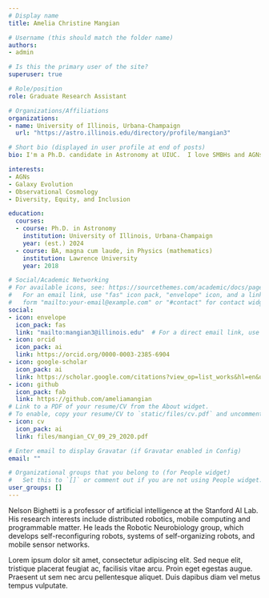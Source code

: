 ```yaml
---
# Display name
title: Amelia Christine Mangian

# Username (this should match the folder name)
authors:
- admin

# Is this the primary user of the site?
superuser: true

# Role/position
role: Graduate Research Assistant

# Organizations/Affiliations
organizations:
- name: University of Illinois, Urbana-Champaign
  url: "https://astro.illinois.edu/directory/profile/mangian3"

# Short bio (displayed in user profile at end of posts)
bio: I'm a Ph.D. candidate in Astronomy at UIUC.  I love SMBHs and AGNs and am passionate about DEI efforts in academia. 

interests:
- AGNs
- Galaxy Evolution
- Observational Cosmology
- Diversity, Equity, and Inclusion

education:
  courses:
  - course: Ph.D. in Astronomy
    institution: University of Illinois, Urbana-Champaign
    year: (est.) 2024
  - course: BA, magna cum laude, in Physics (mathematics)
    institution: Lawrence University
    year: 2018

# Social/Academic Networking
# For available icons, see: https://sourcethemes.com/academic/docs/page-builder/#icons
#   For an email link, use "fas" icon pack, "envelope" icon, and a link in the
#   form "mailto:your-email@example.com" or "#contact" for contact widget.
social:
- icon: envelope
  icon_pack: fas
  link: "mailto:mangian3@illinois.edu"  # For a direct email link, use "mailto:test@example.org".
- icon: orcid
  icon_pack: ai
  link: https://orcid.org/0000-0003-2385-6904
- icon: google-scholar
  icon_pack: ai
  link: https://scholar.google.com/citations?view_op=list_works&hl=en&user=rVsf8ZgAAAAJ
- icon: github
  icon_pack: fab
  link: https://github.com/ameliamangian
# Link to a PDF of your resume/CV from the About widget.
# To enable, copy your resume/CV to `static/files/cv.pdf` and uncomment the lines below.
- icon: cv
  icon_pack: ai
  link: files/mangian_CV_09_29_2020.pdf

# Enter email to display Gravatar (if Gravatar enabled in Config)
email: ""

# Organizational groups that you belong to (for People widget)
#   Set this to `[]` or comment out if you are not using People widget.
user_groups: []
---
```


Nelson Bighetti is a professor of artificial intelligence at the Stanford AI Lab. His research interests include distributed robotics, mobile computing and programmable matter. He leads the Robotic Neurobiology group, which develops self-reconfiguring robots, systems of self-organizing robots, and mobile sensor networks.

Lorem ipsum dolor sit amet, consectetur adipiscing elit. Sed neque elit, tristique placerat feugiat ac, facilisis vitae arcu. Proin eget egestas augue. Praesent ut sem nec arcu pellentesque aliquet. Duis dapibus diam vel metus tempus vulputate.
